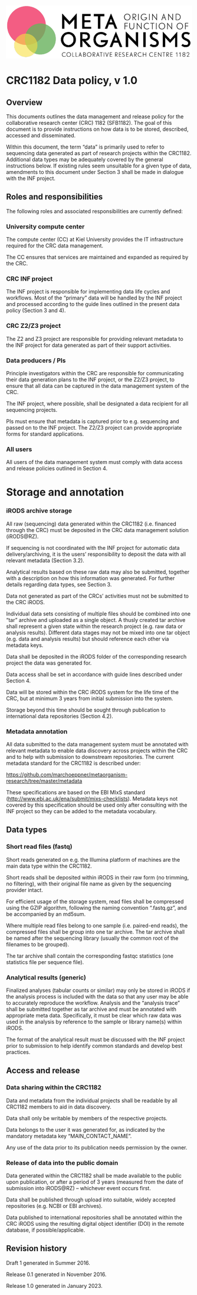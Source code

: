 ![CRC Logo](../../images/logo-en_black.png)

# CRC1182 Data policy, v 1.0

## Overview

This documents outlines the data management and release policy for the collaborative research center (CRC) 1182 (SFB1182). The goal of this document is to provide instructions on how data is to be stored, described, accessed and disseminated. 

Within this document, the term “data” is primarily used to refer to sequencing data generated as part of research projects within the CRC1182. Additional data types may be adequately covered by the general instructions below. If existing rules seem 
unsuitable for a given type of data, amendments to this document under Section 3 shall be made in dialogue with the INF project.  

## Roles and responsibilities

The following roles and associated responsibilities are currently defined:

### University compute center

The compute center (CC) at Kiel University provides the IT infrastructure required for the CRC data management. 

The CC ensures that services are maintained and expanded as required by the CRC.  

### CRC INF project

The INF project is responsible for implementing data life cycles and workflows. Most of the “primary” data will be handled by the INF project and processed according to the guide lines outlined in the present data policy (Section 3 and 4).

### CRC Z2/Z3 project

The Z2 and Z3 project are responsible for providing relevant metadata to the INF project for data generated as part of their support activities.  

### Data producers / PIs

Principle investigators within the CRC are responsible for communicating their data generation plans to the INF project, or the Z2/Z3 project, to ensure that all data can be captured in the data management system of the CRC. 

The INF project, where possible, shall be designated a data recipient for all sequencing projects.

PIs must ensure that metadata is captured prior to e.g. sequencing and passed on to the INF project. The Z2/Z3 project can provide appropriate forms for standard applications. 

### All users

All users of the data management system must comply with data access and release policies outlined in Section 4.

# Storage and annotation

### iRODS archive storage

All raw (sequencing) data generated within the CRC1182 (i.e. financed through the CRC) must be deposited in the CRC data management solution (iRODS@RZ). 

If sequencing is not coordinated with the INF project for automatic data delivery/archiving, it is the users’ responsibility to deposit the data with all relevant metadata (Section 3.2).

Analytical results based on these raw data may also be submitted, together with a description on how this information was generated. For further details regarding data types, see Section 3.   

Data not generated as part of the CRCs’ activities must not be submitted to the CRC iRODS. 

Individual data sets consisting of multiple files should be combined into one “tar” archive and uploaded as a single object. A thusly created tar archive shall represent a given state within the research project (e.g. raw data or analysis results). 
Different data stages may not be mixed into one tar object (e.g. data and analysis results) but should reference each other via metadata keys. 

Data shall be deposited in the iRODS folder of the corresponding research project the data was generated for. 

Data access shall be set in accordance with guide lines described under Section 4. 

Data will be stored within the CRC iRODS system for the life time of the CRC, but at minimum 3 years from initial submission into the system. 

Storage beyond this time should be sought through publication to international data repositories (Section 4.2). 

### Metadata annotation

All data submitted to the data management system must be annotated with relevant metadata to enable data discovery across projects within the CRC and to help with submission to downstream repositories. The current metadata standard for the CRC1182 
is described under:

https://github.com/marchoeppner/metaorganism-research/tree/master/metadata

These specifications are based on the EBI MIxS standard (http://www.ebi.ac.uk/ena/submit/mixs-checklists). Metadata keys not covered by this specification should be used only after consulting with the INF project so they can be added to the metadata 
vocabulary. 

## Data types

### Short read files (fastq)

Short reads generated on e.g. the Illumina platform of machines are the main data type within the CRC1182. 

Short reads shall be deposited within iRODS in their raw form (no trimming, no filtering), with their original file name as given by the sequencing provider intact. 

For efficient usage of the storage system, read files shall be compressed using the GZIP algorithm, following the naming convention “.fastq.gz”, and be accompanied by an md5sum. 

Where multiple read files belong to one sample (i.e. paired-end reads), the compressed files shall be group into one tar archive. The tar archive shall be named after the sequencing library (usually the common root of the filenames to be grouped). 

The tar archive shall contain the corresponding fastqc statistics (one statistics file per sequence file). 

### Analytical results (generic)

Finalized analyses (tabular counts or similar) may only be stored in iRODS if the analysis process is included with the data so that any user may be able to accurately reproduce the workflow. Analysis and the “analysis trace” shall be submitted 
together as tar archive and must be annotated with appropriate meta data. Specifically, it must be clear which raw data was used in the analysis by reference to the sample or library name(s) within iRODS. 

The format of the analytical result must be discussed with the INF project prior to submission to help identify common standards and develop best practices. 

## Access and release

### Data sharing within the CRC1182

Data and metadata from the individual projects shall be readable by all CRC1182 members to aid in data discovery. 

Data shall only be writable by members of the respective projects. 

Data belongs to the user it was generated for, as indicated by the mandatory metadata key “MAIN_CONTACT_NAME”. 

Any use of the data prior to its publication needs permission by the owner.  

### Release of data into the public domain

Data generated within the CRC1182 shall be made available to the public upon publication, or after a period of 3 years (measured from the date of submission into iRODS@RZ) – whichever event occurs first. 

Data shall be published through upload into suitable, widely accepted repositories (e.g. NCBI or EBI archives). 

Data published to international repositories shall be annotated within the CRC iRODS using the resulting digital object identifier (DOI) in the remote database, if possible/applicable. 

## Revision history

Draft 1 generated in Summer 2016.

Release 0.1 generated in November 2016. 

Release 1.0 generated in January 2023. 





